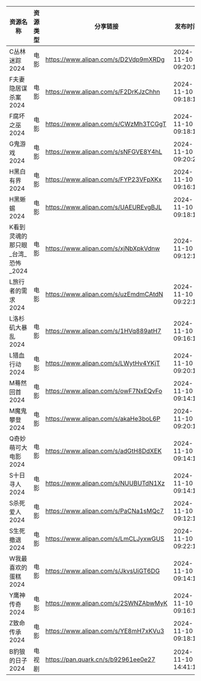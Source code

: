 | 资源名称                 | 资源类型 | 分享链接                                 | 发布时间                |
| -------------------- | ---- | ------------------------------------ | ------------------- |
| C丛林迷踪2024            | 电影   | https://www.alipan.com/s/D2Vdp9mXRDg | 2024-11-10 09:20:13 |
| F夫妻隐居谋杀案2024         | 电影   | https://www.alipan.com/s/F2DrKJzChhn | 2024-11-10 09:18:19 |
| F腐坏之巫2024            | 电影   | https://www.alipan.com/s/CWzMh3TCGgT | 2024-11-10 09:18:14 |
| G鬼游戏2024             | 电影   | https://www.alipan.com/s/sNFGVE8Y4hL | 2024-11-10 09:20:21 |
| H黑白有界2024            | 电影   | https://www.alipan.com/s/FYP23VFpXKx | 2024-11-10 09:16:16 |
| H黑蜥蜴2024             | 电影   | https://www.alipan.com/s/UAEUREvgBJL | 2024-11-10 09:18:11 |
| K看到灵魂的那只眼_台湾_恐怖_2024 | 电影   | https://www.alipan.com/s/xjNbXpkVdnw | 2024-11-10 09:12:13 |
| L旅行者的需求2024          | 电影   | https://www.alipan.com/s/uzEmdmCAtdN | 2024-11-10 09:22:10 |
| L洛杉矶大暴乱2024          | 电影   | https://www.alipan.com/s/1HVq889atH7 | 2024-11-10 09:16:13 |
| L猎血行动2024            | 电影   | https://www.alipan.com/s/LWytHv4YKjT | 2024-11-10 09:20:19 |
| M蓦然回首2024            | 电影   | https://www.alipan.com/s/owF7NxEQvFo | 2024-11-10 09:14:19 |
| M魔鬼攀登2024            | 电影   | https://www.alipan.com/s/akaHe3boL6P | 2024-11-10 09:20:16 |
| Q奇妙萌可大电影2024         | 电影   | https://www.alipan.com/s/adGtH8DdXEK | 2024-11-10 09:14:11 |
| S十日寻人2024            | 电影   | https://www.alipan.com/s/NUUBUTdN1Xz | 2024-11-10 09:14:14 |
| S杀死爱人2024            | 电影   | https://www.alipan.com/s/PaCNa1sMQc7 | 2024-11-10 09:12:10 |
| S生死撤退2024            | 电影   | https://www.alipan.com/s/LmCLJyxwGUS | 2024-11-10 09:22:13 |
| W我最喜欢的蛋糕2024         | 电影   | https://www.alipan.com/s/JkvsUiGT6DG | 2024-11-10 09:14:17 |
| Y鹰神传奇2024            | 电影   | https://www.alipan.com/s/2SWNZAbwMyK | 2024-11-10 09:16:10 |
| Z致命传承2024            | 电影   | https://www.alipan.com/s/YE8mH7xKVu3 | 2024-11-10 09:18:16 |
| B豹狼的日子2024           | 电视剧  | https://pan.quark.cn/s/b92961ee0e27  | 2024-11-10 14:41:19 |
